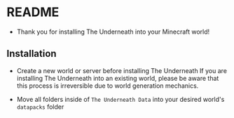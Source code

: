 README
======

- Thank you for installing The Underneath into your Minecraft world!

Installation
------------

- Create a new world or server before installing The Underneath
  If you are installing The Underneath into an existing world, please be aware that this process is irreversible due to world generation mechanics.

- Move all folders inside of `The Underneath Data` into your desired world's `datapacks` folder